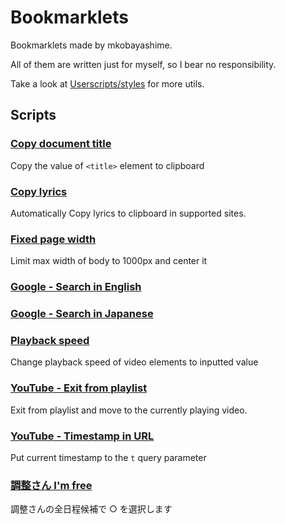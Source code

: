 # Bookmarklets

Bookmarklets made by mkobayashime.

All of them are written just for myself, so I bear no responsibility.

Take a look at [Userscripts/styles](https://github.com/mkobayashime/userscripts/) for more utils.

## Scripts

### [Copy document title](dist/copyDocumentTitle.js)

Copy the value of `<title>` element to clipboard

### [Copy lyrics](dist/copyLyrics.js)

Automatically Copy lyrics to clipboard in supported sites.

### [Fixed page width](dist/fixedWidth.js)

Limit max width of body to 1000px and center it

### [Google - Search in English](dist/googleSearchInEn.js)

### [Google - Search in Japanese](dist/googleSearchInJp.js)

### [Playback speed](dist/playbackRate.js)

Change playback speed of video elements to inputted value

### [YouTube - Exit from playlist](dist/youtubeExitPlaylist.js)

Exit from playlist and move to the currently playing video.

### [YouTube - Timestamp in URL](dist/youtubeTimestampInQuery.js)

Put current timestamp to the `t` query parameter

### [調整さん I'm free](dist/chouseisanImFree.js)

調整さんの全日程候補で ○ を選択します
